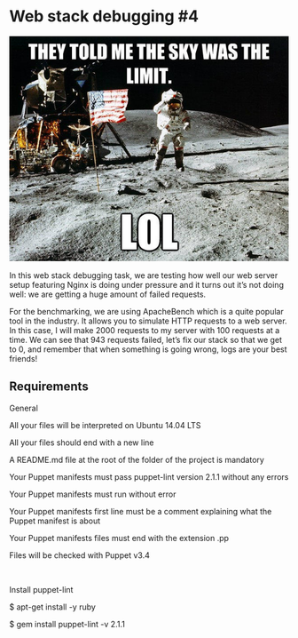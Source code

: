 # Web stack debugging #4

![](img/frdkCrb.jpg)

<p>In this web stack debugging task, we are testing how well our web server setup featuring Nginx is doing under pressure and it turns out it’s not doing well: we are getting a huge amount of failed requests.</p>

<p>For the benchmarking, we are using ApacheBench which is a quite popular tool in the industry. It allows you to simulate HTTP requests to a web server. In this case, I will make 2000 requests to my server with 100 requests at a time. We can see that 943 requests failed, let’s fix our stack so that we get to 0, and remember that when something is going wrong, logs are your best friends!</p>

## Requirements
General

<p>All your files will be interpreted on Ubuntu 14.04 LTS</p>
<p>All your files should end with a new line</p>
<p>A README.md file at the root of the folder of the project is mandatory</p>
<p>Your Puppet manifests must pass puppet-lint version 2.1.1 without any errors</p>
<p>Your Puppet manifests must run without error</p>
<p>Your Puppet manifests first line must be a comment explaining what the Puppet manifest is about</p>
<p>Your Puppet manifests files must end with the extension .pp</p>
<p>Files will be checked with Puppet v3.4</p><br>

<p>Install puppet-lint</p>
<p>$ apt-get install -y ruby</p>
<p>$ gem install puppet-lint -v 2.1.1</p>